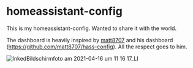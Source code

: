 # homeassistant-config
 
This is my homeassistant-config.
Wanted to share it with the world.

The dashboard is heavily inspired by [matt8707](https://github.com/matt8707) and his dashboard (https://github.com/matt8707/hass-config). All the respect goes to him.
 
![InkedBildschirmfoto am 2021-04-16 um 11 16 17_LI](https://user-images.githubusercontent.com/1680106/114846081-9e5a0e00-9ddc-11eb-87ad-039d043a292b.jpg) 

